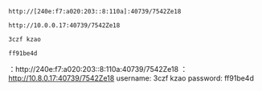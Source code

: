 ```
http://[240e:f7:a020:203::8:110a]:40739/7542Ze18
```
```
http://10.0.0.17:40739/7542Ze18
```
```
3czf kzao
```
```
ff91be4d
```
：http://240e:f7:a020:203::8:110a:40739/7542Ze18
：http://10.8.0.17:40739/7542Ze18
username: 3czf kzao password: ff91be4d